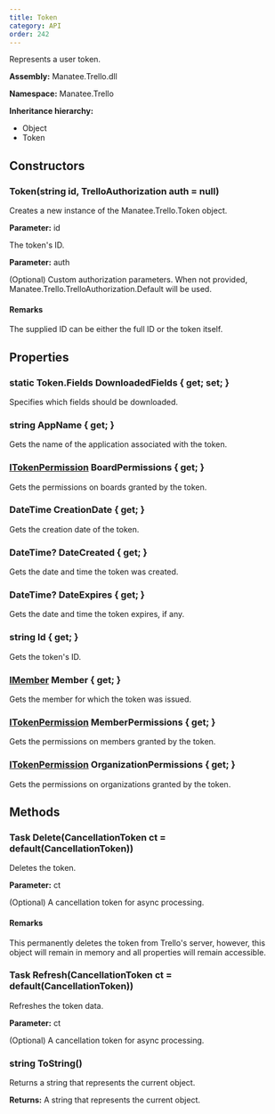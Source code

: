 ```yaml
---
title: Token
category: API
order: 242
---
```


Represents a user token.

**Assembly:** Manatee.Trello.dll

**Namespace:** Manatee.Trello

**Inheritance hierarchy:**

- Object
- Token

## Constructors

### Token(string id, TrelloAuthorization auth = null)

Creates a new instance of the Manatee.Trello.Token object.

**Parameter:** id

The token&#39;s ID.

**Parameter:** auth

(Optional) Custom authorization parameters. When not provided, Manatee.Trello.TrelloAuthorization.Default will be used.

#### Remarks

The supplied ID can be either the full ID or the token itself.

## Properties

### static Token.Fields DownloadedFields { get; set; }

Specifies which fields should be downloaded.

### string AppName { get; }

Gets the name of the application associated with the token.

### [ITokenPermission](../ITokenPermission#itokenpermission) BoardPermissions { get; }

Gets the permissions on boards granted by the token.

### DateTime CreationDate { get; }

Gets the creation date of the token.

### DateTime? DateCreated { get; }

Gets the date and time the token was created.

### DateTime? DateExpires { get; }

Gets the date and time the token expires, if any.

### string Id { get; }

Gets the token&#39;s ID.

### [IMember](../IMember#imember) Member { get; }

Gets the member for which the token was issued.

### [ITokenPermission](../ITokenPermission#itokenpermission) MemberPermissions { get; }

Gets the permissions on members granted by the token.

### [ITokenPermission](../ITokenPermission#itokenpermission) OrganizationPermissions { get; }

Gets the permissions on organizations granted by the token.

## Methods

### Task Delete(CancellationToken ct = default(CancellationToken))

Deletes the token.

**Parameter:** ct

(Optional) A cancellation token for async processing.

#### Remarks

This permanently deletes the token from Trello&#39;s server, however, this object will remain in memory and all properties will remain accessible.

### Task Refresh(CancellationToken ct = default(CancellationToken))

Refreshes the token data.

**Parameter:** ct

(Optional) A cancellation token for async processing.

### string ToString()

Returns a string that represents the current object.

**Returns:** A string that represents the current object.

